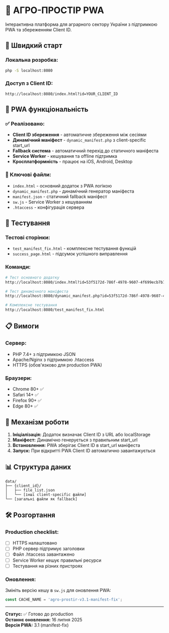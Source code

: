 # 🌾 АГРО-ПРОСТІР PWA

Інтерактивна платформа для аграрного сектору України з підтримкою PWA та збереженням Client ID.

## 🚀 Швидкий старт

### Локальна розробка:
```bash
php -S localhost:8080
```

### Доступ з Client ID:
```
http://localhost:8080/index.html?id=YOUR_CLIENT_ID
```

## 📱 PWA функціональність

### ✅ Реалізовано:
- **Client ID збереження** - автоматичне збереження між сесіями
- **Динамічний маніфест** - `dynamic_manifest.php` з client-specific start_url
- **Fallback система** - автоматичний перехід до статичного маніфеста
- **Service Worker** - кешування та offline підтримка
- **Кросплатформність** - працює на iOS, Android, Desktop

### 🔧 Ключові файли:
- `index.html` - основний додаток з PWA логікою
- `dynamic_manifest.php` - динамічний генератор маніфеста
- `manifest.json` - статичний fallback маніфест
- `sw.js` - Service Worker з кешуванням
- `.htaccess` - конфігурація сервера

## 🧪 Тестування

### Тестові сторінки:
- `test_manifest_fix.html` - комплексне тестування функцій
- `success_page.html` - підсумок успішного виправлення

### Команди:
```bash
# Тест основного додатку
http://localhost:8080/index.html?id=53f5172d-786f-4978-9607-4f699ecb7b7c

# Тест динамічного маніфеста
http://localhost:8080/dynamic_manifest.php?id=53f5172d-786f-4978-9607-4f699ecb7b7c

# Комплексне тестування
http://localhost:8080/test_manifest_fix.html
```

## 📋 Вимоги

### Сервер:
- PHP 7.4+ з підтримкою JSON
- Apache/Nginx з підтримкою .htaccess
- HTTPS (обов'язково для production PWA)

### Браузери:
- Chrome 80+ ✅
- Safari 14+ ✅  
- Firefox 90+ ✅
- Edge 80+ ✅

## 🔄 Механізм роботи

1. **Ініціалізація:** Додаток визначає Client ID з URL або localStorage
2. **Маніфест:** Динамічно генерується з правильним start_url
3. **Встановлення:** PWA зберігає Client ID в start_url маніфеста
4. **Запуск:** При відкритті PWA Client ID автоматично завантажується

## 📊 Структура даних

```
data/
├── {client_id}/
│   ├── file_list.json
│   └── [інші client-specific файли]
└── [загальні файли як fallback]
```

## 🛠️ Розгортання

### Production checklist:
- [ ] HTTPS налаштовано
- [ ] PHP сервер підтримує заголовки
- [ ] Файл .htaccess завантажено
- [ ] Service Worker кешує правильні ресурси
- [ ] Тестування на різних пристроях

### Оновлення:
Змініть версію кешу в `sw.js` для оновлення PWA:
```javascript
const CACHE_NAME = 'agro-prostir-v3.1-manifest-fix';
```

---

**Статус:** ✅ Готово до production  
**Останнє оновлення:** 16 липня 2025  
**Версія PWA:** 3.1 (manifest-fix)
